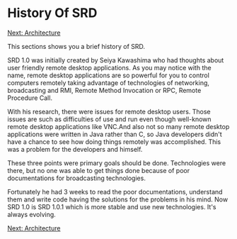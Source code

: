 # History Of SRD #

<a href='http://code.google.com/p/simpleremotedesktop/wiki/Architecture'>Next: Architecture</a>

This sections shows you a brief history of SRD.

SRD 1.0 was initially created by Seiya Kawashima who had thoughts about user friendly remote desktop applications. As you may notice with the name, remote desktop applications are so powerful for you to control computers remotely taking advantage of technologies of networking, broadcasting and RMI, Remote Method Invocation or RPC, Remote Procedure Call.

With his research, there were issues for remote desktop users. Those issues are such as difficulties of use and run even though well-known remote desktop applications like VNC.And also not so many remote desktop applications were written in Java rather than C, so Java developers didn't have a chance to see how doing things remotely was accomplished. This was a problem for the developers and himself.

These three points were primary goals should be done. Technologies were there, but no one was able to get things done because of poor documentations for broadcasting technologies.

Fortunately he had 3 weeks to read the poor documentations, understand them and write code having the solutions for the problems in his mind. Now SRD 1.0 is SRD 1.0.1 which is more stable and use new technologies. It's always evolving.

<a href='http://code.google.com/p/simpleremotedesktop/wiki/Architecture'>Next: Architecture</a>